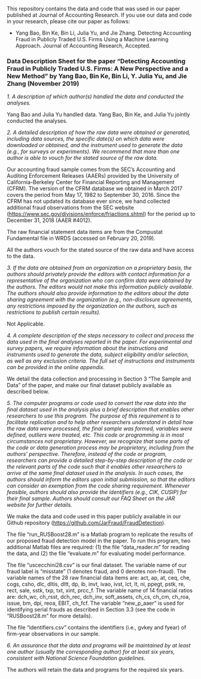 This repository contains the data and code that was used in our paper published at Journal of Accounting Research. If you use our data and code in your research, please cite our paper as follows:

- Yang Bao, Bin Ke, Bin Li, Julia Yu, and Jie Zhang. Detecting Accounting Fraud in Publicly Traded U.S. Firms Using a Machine Learning Approach. Journal of Accounting Research, Accepted.

### Data Description Sheet for the paper “Detecting Accounting Fraud in Publicly Traded U.S. Firms: A New Perspective and a New Method” by Yang Bao, Bin Ke, Bin Li, Y. Julia Yu, and Jie Zhang (November 2019)

*1. A description of which author(s) handled the data and conducted the analyses.*

  Yang Bao and Julia Yu handled data. Yang Bao, Bin Ke, and Julia Yu jointly conducted the analyses.

*2. A detailed description of how the raw data were obtained or generated, including data sources, the specific date(s) on which data were downloaded or obtained, and the instrument used to generate the data (e.g., for surveys or experiments). We recommend that more than one author is able to vouch for the stated source of the raw data.*

  Our accounting fraud sample comes from the SEC’s Accounting and Auditing Enforcement Releases (AAERs) provided by the University of California-Berkeley Center for Financial Reporting and Management (CFRM). The version of the CFRM database we obtained in March 2017 covers the period from May 17, 1982 to September 30, 2016. Since the CFRM has not updated its database ever since, we hand collected additional fraud observations from the SEC website (https://www.sec.gov/divisions/enforce/friactions.shtml) for the period up to December 31, 2018 (AAER #4012).

  The raw financial statement data items are from the Compustat Fundamental file in WRDS (accessed on February 20, 2019).

  All the authors vouch for the stated source of the raw data and have access to the data.

*3. If the data are obtained from an organization on a proprietary basis, the authors should privately provide the editors with contact information for a representative of the organization who can confirm data were obtained by the authors. The editors would not make this information publicly available. The authors should also provide information to the editors about the data sharing agreement with the organization (e.g., non-disclosure agreements, any restrictions imposed by the organization on the authors, such as restrictions to publish certain results).*

  Not Applicable.

*4. A complete description of the steps necessary to collect and process the data used in the final analyses reported in the paper. For experimental and survey papers, we require information about the instructions and instruments used to generate the data, subject eligibility and/or selection, as well as any exclusion criteria. The full set of instructions and instruments can be provided in the online appendix.*

We detail the data collection and processing in Section 3 “The Sample and Data” of the paper, and make our final dataset publicly available as described below.

*5. The computer programs or code used to convert the raw data into the final dataset used in the analysis plus a brief description that enables other researchers to use this program. The purpose of this requirement is to facilitate replication and to help other researchers understand in detail how the raw data were processed, the final sample was formed, variables were defined, outliers were treated, etc. This code or programming is in most circumstances not proprietary. However, we recognize that some parts of the code or data generation process may be proprietary, including from the authors’ perspective. Therefore, instead of the code or program, researchers can provide a detailed step-by-step description of the code or the relevant parts of the code such that it enables other researchers to arrive at the same final dataset used in the analysis. In such cases, the authors should inform the editors upon initial submission, so that the editors can consider an exemption from the code sharing requirement. Whenever feasible, authors should also provide the identifiers (e.g., CIK, CUSIP) for their final sample. Authors should consult our FAQ Sheet on the JAR website for further details.*

  We make the data and code used in this paper publicly available in our Github repository (https://github.com/JarFraud/FraudDetection).

  The file “run_RUSBoost28.m” is a Matlab program to replicate the results of our proposed fraud detection model in the paper. To run this program, two additional Matlab files are required: (1) the file “data_reader.m” for reading the data, and (2) the file “evaluate.m” for evaluating model performance.

  The file “uscecchini28.csv” is our final dataset. The variable name of our fraud label is “misstate” (1 denotes fraud, and 0 denotes non-fraud). The variable names of the 28 raw financial data items are: act, ap, at, ceq, che, cogs, csho, dlc, dltis, dltt, dp, ib, invt, ivao, ivst, lct, lt, ni, ppegt, pstk, re, rect, sale, sstk, txp, txt, xint, prcc_f. The variable name of 14 financial ratios are: dch_wc, ch_rsst, dch_rec, dch_inv, soft_assets, ch_cs, ch_cm, ch_roa, issue, bm, dpi, reoa, EBIT, ch_fcf. The variable “new_p_aaer” is used for identifying serial frauds as described in Section 3.3 (see the code in “RUSBoost28.m” for more details).

  The file “identifiers.csv” contains the identifiers (i.e., gvkey and fyear) of firm-year observations in our sample.

*6. An assurance that the data and programs will be maintained by at least one author (usually the corresponding author) for at least six years, consistent with National Science Foundation guidelines.*

  The authors will retain the data and programs for the required six years.
